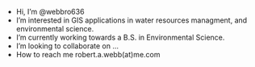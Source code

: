 - Hi, I’m @webbro636
- I’m interested in GIS applications in water resources managment, and environmental science. 
- I’m currently working towards a B.S. in Environmental Science.
- I’m looking to collaborate on ...
- How to reach me robert.a.webb(at)me.com

